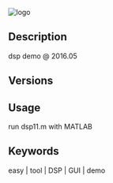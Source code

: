 ![logo](/dsp.png)

## Description

dsp demo @ 2016.05

## Versions

## Usage

run dsp11.m with MATLAB

## Keywords

easy | tool | DSP | GUI | demo
